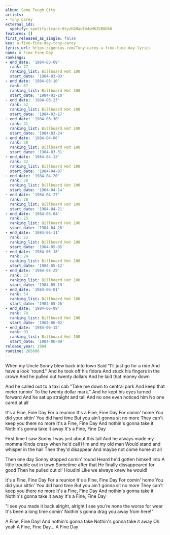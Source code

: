 ```yaml
---
album: Some Tough City
artists:
- Tony Carey
external_ids:
  spotify: spotify:track:0tyzH2HadIm4eMKZVB8DkO
features: []
first_released_as_single: false
key: a-fine-fine-day-tony-carey
lyrics_url: https://genius.com/Tony-carey-a-fine-fine-day-lyrics
name: A Fine Fine Day
rankings:
- end_date: '1984-03-09'
  rank: 77
  ranking_list: Billboard Hot 100
  start_date: '1984-03-03'
- end_date: '1984-03-16'
  rank: 67
  ranking_list: Billboard Hot 100
  start_date: '1984-03-10'
- end_date: '1984-03-23'
  rank: 52
  ranking_list: Billboard Hot 100
  start_date: '1984-03-17'
- end_date: '1984-03-30'
  rank: 41
  ranking_list: Billboard Hot 100
  start_date: '1984-03-24'
- end_date: '1984-04-06'
  rank: 38
  ranking_list: Billboard Hot 100
  start_date: '1984-03-31'
- end_date: '1984-04-13'
  rank: 32
  ranking_list: Billboard Hot 100
  start_date: '1984-04-07'
- end_date: '1984-04-20'
  rank: 30
  ranking_list: Billboard Hot 100
  start_date: '1984-04-14'
- end_date: '1984-04-27'
  rank: 28
  ranking_list: Billboard Hot 100
  start_date: '1984-04-21'
- end_date: '1984-05-04'
  rank: 25
  ranking_list: Billboard Hot 100
  start_date: '1984-04-28'
- end_date: '1984-05-11'
  rank: 22
  ranking_list: Billboard Hot 100
  start_date: '1984-05-05'
- end_date: '1984-05-18'
  rank: 24
  ranking_list: Billboard Hot 100
  start_date: '1984-05-12'
- end_date: '1984-05-25'
  rank: 33
  ranking_list: Billboard Hot 100
  start_date: '1984-05-19'
- end_date: '1984-06-01'
  rank: 54
  ranking_list: Billboard Hot 100
  start_date: '1984-05-26'
- end_date: '1984-06-08'
  rank: 78
  ranking_list: Billboard Hot 100
  start_date: '1984-06-02'
- end_date: '1984-06-15'
  rank: 93
  ranking_list: Billboard Hot 100
  start_date: '1984-06-09'
release_year: 1984
runtime: 265600
---
```

When my Uncle Sonny blew back into town
Said "I'll just go for a ride
And have a look 'round."
And he took off his fidora
And stuck his fingers in the crown
And he pulled out twenty dollars
And he laid that money down

And he called out to a taxi cab
"Take me down to central park
And keep that meter runnin'
To the twenty dollar mark."
And he kept his eyes turned forward
And he sat up straight and tall
And no one even noticed him
No one cared at all

It's a Fine, Fine Day
For a reunion
It's a Fine, Fine Day
For comin' home
You did your sittin'
You did hard time
But you ain't gonna sit no more
They can't keep you there no more
It's a Fine, Fine Day
And nothin's gonna take it
Nothin's gonna take it away
It's a Fine, Fine Day

First time I saw Sonny
I was just about this tall
And he always made my momma
Kinda crazy when he'd call
Him and my old man
Would stand and whisper in the hall
Then they'd disappear
And maybe not come home at all

Then one day Sonny stopped comin' round
Heard he'd gotten himself into
A little trouble out in town
Sometime after that
He finally dissappeared for good
Then he pulled out ol' Houdini
Like we always knew he would!

It's a Fine, Fine Day
For a reunion
It's a Fine, Fine Day
For comin' home
You did your sittin'
You did hard time
But you ain't gonna sit no more
They can't keep you there no more
It's a Fine, Fine Day
And nothin's gonna take it
Nothin's gonna take it away
It's a Fine, Fine Day

"I see you made it back alright, alright
I see you're none the worse for wear
It's been a long time comin'
Nothin's gonna drag you away from here!"

A Fine, Fine Day!
And nothin's gonna take
Nothin's gonna take it away
Oh yeah
A Fine, Fine Day... A Fine Day
